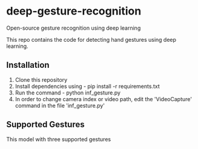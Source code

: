 # deep-gesture-recognition
Open-source gesture recognition using deep learning

This repo contains the code for detecting hand gestures using deep learning.

## Installation
1. Clone this repository
1. Install dependencies using - pip install -r requirements.txt
3. Run the command - python inf_gesture.py
4. In order to change camera index or video path, edit the 'VideoCapture' command in the file 'inf_gesture.py'

## Supported Gestures
This model with three supported gestures


